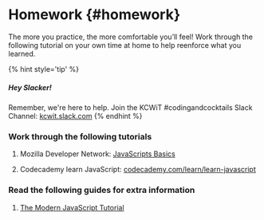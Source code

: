 # Homework {#homework}

The more you practice, the more comfortable you’ll feel!  Work through the following tutorial on your own time at home to help reenforce what you learned. 

{% hint style='tip' %}
##### Hey Slacker!

Remember, we're here to help.
Join the KCWiT #codingandcocktails Slack Channel: [kcwit.slack.com](http://kcwit.slack.com)
{% endhint %}


### Work through the following tutorials

1. Mozilla Developer Network: [JavaScripts Basics](https://developer.mozilla.org/en-US/docs/Learn/Getting_started_with_the_web/JavaScript_basics) 

1. Codecademy learn JavaScript: [codecademy.com/learn/learn-javascript](https://www.codecademy.com/learn/learn-javascript)


### Read the following guides for extra information

1. [The Modern JavaScript Tutorial](https://javascript.info/)
